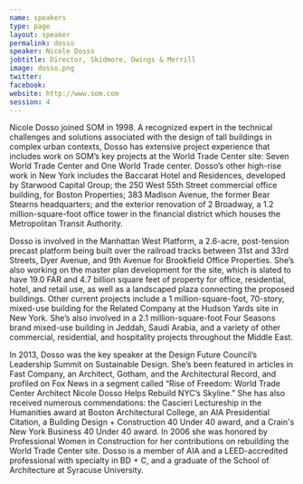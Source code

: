 ```yaml
---
name: speakers
type: page
layout: speaker
permalink: dosso
speaker: Nicole Dosso
jobtitle: Director, Skidmore, Owings & Merrill
image: dosso.png
twitter: 
facebook: 
website: http://www.som.com
session: 4
---
```

Nicole Dosso joined SOM in 1998. A recognized expert in the technical challenges and solutions associated with the design of tall buildings in complex urban contexts, Dosso has extensive project experience that includes work on SOM’s key projects at the World Trade Center site: Seven World Trade Center and One World Trade center. Dosso’s other high-rise work in New York includes the Baccarat Hotel and Residences, developed by Starwood Capital Group; the 250 West 55th Street commercial office building, for Boston Properties; 383 Madison Avenue, the former Bear Stearns headquarters; and the exterior renovation of 2 Broadway, a 1.2 million-square-foot office tower in the financial district which houses the Metropolitan Transit Authority. 

Dosso is involved in the Manhattan West Platform, a 2.6-acre, post-tension precast platform being built over the railroad tracks between 31st and 33rd Streets, Dyer Avenue, and 9th Avenue for Brookfield Office Properties.  She’s also working on the master plan development for the site, which is slated to have 19.0 FAR and 4.7 billion square feet of property for office, residential, hotel, and retail use, as well as a landscaped plaza connecting the proposed buildings. Other current projects include a 1 million-square-foot, 70-story, mixed-use building for the Related Company at the Hudson Yards site in New York.  She’s also involved in a 2.1 million-square-foot Four Seasons brand mixed-use building in Jeddah, Saudi Arabia, and a variety of other commercial, residential, and hospitality projects throughout the Middle East.

In 2013, Dosso was the key speaker at the Design Future Council’s Leadership Summit on Sustainable Design. She’s been featured in articles in Fast Company, an Architect, Gotham, and the Architectural Record, and profiled on Fox News in a segment called “Rise of Freedom: World Trade Center Architect Nicole Dosso Helps Rebuild NYC’s Skyline.” She has also received numerous commendations: the Cascieri Lectureship in the Humanities award at Boston Architectural College, an AIA Presidential Citation, a Building Design + Construction 40 Under 40 award, and a Crain's New York Business 40 Under 40 award. In 2006 she was honored by Professional Women in Construction for her contributions on rebuilding the World Trade Center site. Dosso is a member of AIA and a LEED-accredited professional with specialty in BD + C, and a graduate of the School of Architecture at Syracuse University.
